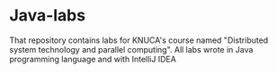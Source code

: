# Java-labs
That repository contains labs for KNUCA's course named "Distributed system technology and parallel computing". All labs wrote in Java programming language and with IntelliJ IDEA
